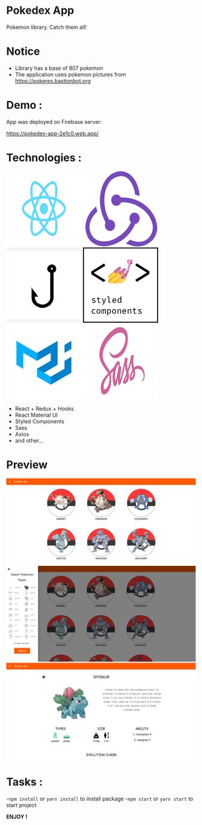 # Pokedex App
Pokemon library. Catch them all!

# Notice
- Library has a base of 807 pokemon
- The application uses pokemon pictures from https://pokeres.bastionbot.org

# Demo : 
App was deployed on Firebase server:

https://pokedex-app-2e1c0.web.app/

# Technologies :
![react](./files/react.png) ![redux](./files/redux.png)  ![hooks](./files/hooks.png)  ![styled components](./files/styled_components.png)
![styled components](./files/material_ui.png) ![scss](./files/scss.png)

- React + Redux + Hooks
- React Material UI
- Styled Components
- Sass
- Axios
- and other...

# Preview
![photo_1](./files/screen_001.png)
![photo_2](./files/screen_002.png)
![photo_3](./files/screen_003.png)

# Tasks :
-`npm install` or `yarn install` to install package
-`npm start` or `yarn start` to start project 

<b> ENJOY !</b>

